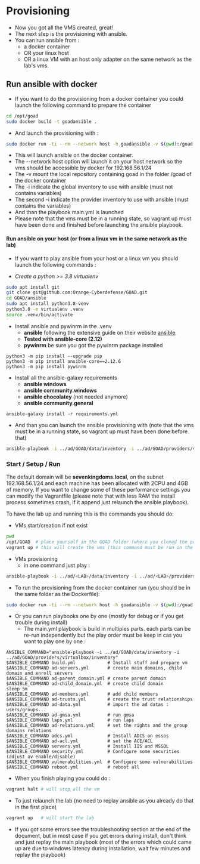 # Provisioning

- Now you got all the VMS created, great!
- The next step is the provisioning with ansible.
- You can run ansible from :
  - a docker container
  - OR your linux host
  - OR a linux VM with an host only adapter on the same network as the lab's vms.

## Run ansible with docker

- If you want to do the provisioning from a docker container you could launch the following command to prepare the container

```bash
cd /opt/goad
sudo docker build -t goadansible .
```

- And launch the provisioning with :

```bash
sudo docker run -ti --rm --network host -h goadansible -v $(pwd):/goad -w /goad/ansible goadansible ansible-playbook -i ../ad/<LAB>/data/inventory -i ../ad/<LAB>/providers/<PROVIDER>/inventory main.yml
```

- This will launch ansible on the docker container.
- The --network host option will launch it on your host network so the vms should be accessible by docker for 192.168.56.1/24
- The -v mount the local repository containing goad in the folder /goad of the docker container
- The -i indicate the global inventory to use with ansible (must not contains variables)
- The second -i indicate the provider inventory to use with ansible (must contains the variables)
- And than the playbook main.yml is launched
- Please note that the vms must be in a running state, so vagrant up must have been done and finished before launching the ansible playbook.


#### Run ansible on your host (or from a linux vm in the same network as the lab)

- If you want to play ansible from your host or a linux vm you should launch the following commands :

- *Create a python >= 3.8 virtualenv*

```bash
sudo apt install git
git clone git@github.com:Orange-Cyberdefense/GOAD.git
cd GOAD/ansible
sudo apt install python3.8-venv
python3.8 -m virtualenv .venv
source .venv/bin/activate
```

- Install ansible and pywinrm in the .venv
  - **ansible** following the extensive guide on their website [ansible](https://docs.ansible.com/ansible/latest/installation_guide/intro_installation.html).
  - **Tested with ansible-core (2.12)**
  - **pywinrm** be sure you got the pywinrm package installed

```
python3 -m pip install --upgrade pip
python3 -m pip install ansible-core==2.12.6
python3 -m pip install pywinrm
```

- Install all the ansible-galaxy requirements
  - **ansible windows**
  - **ansible community.windows**
  - **ansible chocolatey** (not needed anymore)
  - **ansible community.general**
```
ansible-galaxy install -r requirements.yml
```

- And than you can launch the ansible provisioning with (note that the vms must be in a running state, so vagrant up must have been done before that)

```bash
ansible-playbook -i ../ad/GOAD/data/inventory -i ../ad/GOAD/providers/virtualbox/inventory main.yml # this will configure the vms in order to play ansible when the vms are ready (for virtualbox provider and goad lab)
```

### Start / Setup / Run
The default domain will be **sevenkingdoms.local**, on the subnet 192.168.56.1/24 and each machine has been allocated with 2CPU and 4GB of memory. If you want to change some of these performance settings you can modify the Vagrantfile (please note that with less RAM the install process sometimes crash, if it append just relaunch the ansible playbook).

To have the lab up and running this is the commands you should do:

- VMs start/creation if not exist

```bash
pwd
/opt/GOAD  # place yourself in the GOAD folder (where you cloned the project)
vagrant up # this will create the vms (this command must be run in the folder where the Vagrantfile is present)
```

- VMs provisioning
  - in one command just play :

```bash
ansible-playbook -i ../ad/<LAB>/data/inventory -i ../ad/<LAB>/providers/<PROVIDER>/inventory main.yml # this will configure the vms in order to play ansible when the vms are ready
```

- To run the provisioning from the docker container run (you should be in the same folder as the Dockerfile):

```bash
sudo docker run -ti --rm --network host -h goadansible -v $(pwd):/goad -w /goad/ansible goadansible ansible-playbook -i ../ad/<LAB>/data/inventory -i ../ad/<LAB>/providers/<PROVIDER>/inventory main.yml
```

- Or you can run playbooks one by one (mostly for debug or if you get trouble during install)
  - The main.yml playbook is build in multiples parts. each parts can be re-run independently but the play order must be keep in cas you want to play one by one :

```
ANSIBLE_COMMAND="ansible-playbook -i ../ad/GOAD/data/inventory -i ../ad/GOAD/providers/virtualbox/inventory"
$ANSIBLE_COMMAND build.yml            # Install stuff and prepare vm
$ANSIBLE_COMMAND ad-servers.yml       # create main domains, child domain and enroll servers
$ANSIBLE_COMMAND ad-parent_domain.yml # create parent domain
$ANSIBLE_COMMAND ad-child_domain.yml  # create child domain
sleep 5m
$ANSIBLE_COMMAND ad-members.yml       # add child members
$ANSIBLE_COMMAND ad-trusts.yml        # create the trust relationships
$ANSIBLE_COMMAND ad-data.yml          # import the ad datas : users/groups...
$ANSIBLE_COMMAND ad-gmsa.yml          # run gmsa
$ANSIBLE_COMMAND laps.yml             # run laps
$ANSIBLE_COMMAND ad-relations.yml     # set the rights and the group domains relations
$ANSIBLE_COMMAND adcs.yml             # Install ADCS on essos
$ANSIBLE_COMMAND ad-acl.yml           # set the ACE/ACL
$ANSIBLE_COMMAND servers.yml          # Install IIS and MSSQL
$ANSIBLE_COMMAND security.yml         # Configure some securities (adjust av enable/disable)
$ANSIBLE_COMMAND vulnerabilities.yml  # Configure some vulnerabilities
$ANSIBLE_COMMAND reboot.yml           # reboot all
```

- When you finish playing you could do :

```bash
vagrant halt # will stop all the vm
```

- To just relaunch the lab (no need to replay ansible as you already do that in the first place)

```bash
vagrant up   # will start the lab
```

- If you got some errors see the troubleshooting section at the end of the document, but in most case if you get errors during install, don't think and just replay the main playbook (most of the errors which could came up are due to windows latency during installation, wait few minutes and replay the playbook)
